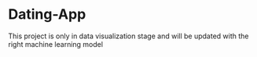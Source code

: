 # Dating-App

This project is only in data visualization stage and will be updated with the right machine learning model
